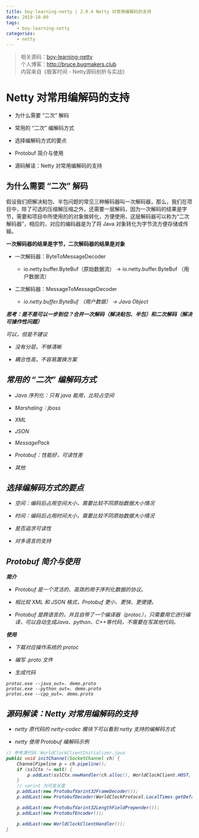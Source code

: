 ```yaml
---
title: boy-learning-netty | 2.0.4 Netty 对常用编解码的支持
date: 2019-10-09
tags: 
    - boy-learning-netty
categories: 
    - netty
---
```

<!--more-->
> 相关源码：[boy-learning-netty](https://github.com/BruceOuyang/boy-learning-netty)  
> 个人博客：http://bruce.bugmakers.club  
> 内容来自《极客时间 - Netty源码剖析与实战》  

# Netty 对常用编解码的支持

* 为什么需要 “二次” 解码

* 常用的 “二次” 编解码方式

* 选择编解码方式的要点

* Protobuf 简介与使用

* 源码解读：Netty 对常用编解码的支持

## 为什么需要 “二次” 解码

假设我们把解决粘包、半包问题的常见三种解码器叫一次解码器，那么，我们在项目中，除了可选的压缩解压缩之外，还需要一层解码，因为一次解码的结果是字节，需要和项目中所使用的的对象做转化，方便使用，这层解码器可以称为“二次解码器”，相应的，对应的编码器是为了将 Java 对象转化为字节流方便存储或传输。

**一次解码器的结果是字节，二次解码器的结果是对象**

* 一次解码器：ByteToMessageDecoder

    * io.netty.buffer.ByteBuf（原始数据流） -> io.netty.buffer.ByteBuf （用户数据流）

* 二次解码器：MessageToMessageDecoder<I>

    * io.netty.buffer.ByteBuf （用户数据） -> Java Object
    
**思考：是不是可以一步到位？合并一次解码（解决粘包、半包）和二次解码（解决可操作性问题）**  

可以，但是不建议  

* 没有分层，不够清晰

* 耦合性高，不容易置换方案

## 常用的 “二次” 编解码方式

* Java 序列化：只有 java 能用，比较占空间

* Marshaling：jboss

* XML

* JSON

* MessagePack

* Protobuf：性能好，可读性差

* 其他

## 选择编解码方式的要点

* 空间：编码后占用空间大小，需要比较不同原始数据大小情况

* 时间：编码后占用时间大小，需要比较不同原始数据大小情况

* 是否追求可读性

* 对多语言的支持

## Protobuf 简介与使用

**简介**

* Protobuf 是一个灵活的、高效的用于序列化数据的协议。

* 相比较 XML 和 JSON 格式，Protobuf 更小、更快、更便捷。

* Protobuf 是跨语言的，并且自带了一个编译器（protoc），只需要用它进行编译，可以自动生成Java、python、C++等代码，不需要在写其他代码。

**使用**

* 下载对应操作系统的 protoc

* 编写 .proto 文件

* 生成代码
```
protoc.exe --java_out=. demo.proto
protoc.exe --python_out=. demo.proto
protoc.exe --cpp_out=. demo.proto
```

## 源码解读：Netty 对常用编解码的支持

* netty 原代码的 netty-codec 模块下可以看到 netty 支持的编解码方式

* netty 使用 Protobuf 编解码示例  
```java
// 参考源代码：WorldClockClientInitializer.java
public void initChannel(SocketChannel ch) {
    ChannelPipeline p = ch.pipeline();
    if (sslCtx != null) {
        p.addLast(sslCtx.newHandler(ch.alloc(), WorldClockClient.HOST, WorldClockClient.PORT));
    }
    // varint 为可变长度
    p.addLast(new ProtobufVarint32FrameDecoder());
    p.addLast(new ProtobufDecoder(WorldClockProtocol.LocalTimes.getDefaultInstance()));

    p.addLast(new ProtobufVarint32LengthFieldPrepender());
    p.addLast(new ProtobufEncoder());

    p.addLast(new WorldClockClientHandler());
}
```

